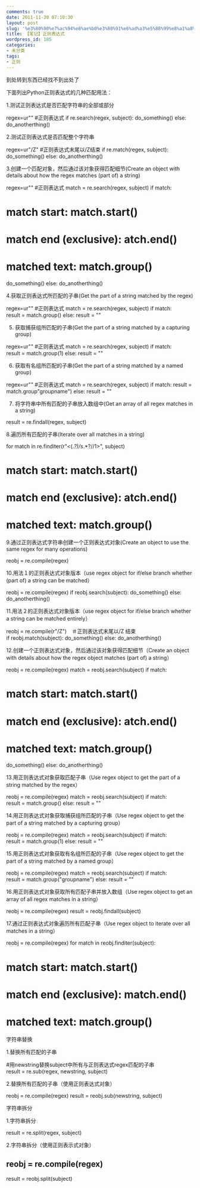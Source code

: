```yaml
---
comments: true
date: 2011-11-30 07:10:30
layout: post
slug: '%e3%80%90%e7%ac%94%e8%ae%b0%e3%80%91%e6%ad%a3%e5%88%99%e8%a1%a8%e8%be%be%e5%bc%8f'
title: 【笔记】正则表达式
wordpress_id: 185
categories:
- 未分类
tags:
- 正则
---
```


到处转到东西已经找不到出处了

下面列出Python正则表达式的几种匹配用法：

1.测试正则表达式是否匹配字符串的全部或部分








regex=ur"" #正则表达式
if re.search(regex, subject):
do_something()
else:
do_anotherthing()







2.测试正则表达式是否匹配整个字符串










regex=ur"/Z" #正则表达式末尾以/Z结束
if re.match(regex, subject):
do_something()
else:
do_anotherthing()







3.创建一个匹配对象，然后通过该对象获得匹配细节(Create an object with details about how the regex matches (part of) a string)










regex=ur"" #正则表达式
match = re.search(regex, subject)
if match:
# match start: match.start()
# match end (exclusive): atch.end()
# matched text: match.group()
do_something()
else:
do_anotherthing()






4.获取正则表达式所匹配的子串(Get the part of a string matched by the regex)










regex=ur"" #正则表达式
match = re.search(regex, subject)
if match:
result = match.group()
else:
result = ""






5. 获取捕获组所匹配的子串(Get the part of a string matched by a capturing group)










regex=ur"" #正则表达式
match = re.search(regex, subject)
if match:
result = match.group(1)
else:
result = ""






6. 获取有名组所匹配的子串(Get the part of a string matched by a named group)










regex=ur"" #正则表达式
match = re.search(regex, subject)
if match:
result = match.group"groupname")
else:
result = ""






7. 将字符串中所有匹配的子串放入数组中(Get an array of all regex matches in a string)










result = re.findall(regex, subject)






8.遍历所有匹配的子串(Iterate over all matches in a string)










for match in re.finditer(r"<(.*?)/s*.*?//1>", subject)
# match start: match.start()
# match end (exclusive): atch.end()
# matched text: match.group()






9.通过正则表达式字符串创建一个正则表达式对象(Create an object to use the same regex for many operations)










reobj = re.compile(regex)






10.用法１的正则表达式对象版本（use regex object for if/else branch whether (part of) a string can be matched）










reobj = re.compile(regex)
if reobj.search(subject):
do_something()
else:
do_anotherthing()






11.用法２的正则表达式对象版本（use regex object for if/else branch whether a string can be matched entirely）










reobj = re.compile(r"/Z")　＃正则表达式末尾以/Z 结束
if reobj.match(subject):
do_something()
else:
do_anotherthing()







12.创建一个正则表达式对象，然后通过该对象获得匹配细节（Create an object with details about how the regex object matches (part of) a string）










reobj = re.compile(regex)
match = reobj.search(subject)
if match:
# match start: match.start()
# match end (exclusive): atch.end()
# matched text: match.group()
do_something()
else:
do_anotherthing()






13.用正则表达式对象获取匹配子串（Use regex object to get the part of a string matched by the regex）










reobj = re.compile(regex)
match = reobj.search(subject)
if match:
result = match.group()
else:
result = ""






14.用正则表达式对象获取捕获组所匹配的子串（Use regex object to get the part of a string matched by a capturing group）










reobj = re.compile(regex)
match = reobj.search(subject)
if match:
result = match.group(1)
else:
result = ""






15.用正则表达式对象获取有名组所匹配的子串（Use regex object to get the part of a string matched by a named group）










reobj = re.compile(regex)
match = reobj.search(subject)
if match:
result = match.group("groupname")
else:
result = ""






16.用正则表达式对象获取所有匹配子串并放入数组（Use regex object to get an array of all regex matches in a string）










reobj = re.compile(regex)
result = reobj.findall(subject)






17.通过正则表达式对象遍历所有匹配子串（Use regex object to iterate over all matches in a string）










reobj = re.compile(regex)
for match in reobj.finditer(subject):
# match start: match.start()
# match end (exclusive): match.end()
# matched text: match.group()






字符串替换



1.替换所有匹配的子串










#用newstring替换subject中所有与正则表达式regex匹配的子串
result = re.sub(regex, newstring, subject)






2.替换所有匹配的子串（使用正则表达式对象）










reobj = re.compile(regex)
result = reobj.sub(newstring, subject)






字符串拆分



1.字符串拆分










result = re.split(regex, subject)






2.字符串拆分（使用正则表示式对象）




## reobj = re.compile(regex)
result = reobj.split(subject)
